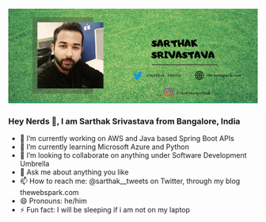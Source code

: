 ![profile cover](https://github.com/Sarthakprof/Sarthakprof/blob/master/sarthak.PNG)

### Hey Nerds 👋, I am Sarthak Srivastava from Bangalore, India

- 🔭 I’m currently working on AWS and Java based Spring Boot APIs
- 🌱 I’m currently learning Microsoft Azure and Python
- 👯 I’m looking to collaborate on anything under Software Development Umbrella
- 💬 Ask me about anything you like
- 📫 How to reach me: @sarthak__tweets on Twitter, through my blog thewebspark.com
- 😄 Pronouns: he/him
- ⚡ Fun fact: I will be sleeping if i am not on my laptop

